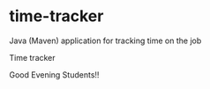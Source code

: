 # time-tracker
Java (Maven) application for tracking time on the job

Time tracker

Good Evening Students!!
